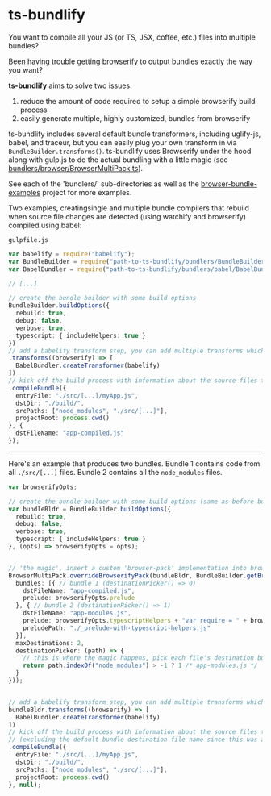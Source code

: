 ts-bundlify
==============

You want to compile all your JS (or TS, JSX, coffee, etc.) files into multiple bundles?

Been having trouble getting [browserify](https://www.npmjs.com/package/browserify) to output bundles exactly the way you want?

__ts-bundlify__ aims to solve two issues:
1. reduce the amount of code required to setup a simple browserify build process
2. easily generate multiple, highly customized, bundles from browserify

ts-bundlify includes several default bundle transformers, including uglify-js, babel, and traceur, but you can easily plug your own transform in via `BundleBuilder.transforms()`.
ts-bundlify uses Browserify under the hood along with gulp.js to do the actual bundling with a little magic (see [bundlers/browser/BrowserMultiPack.ts](bundlers/browser/BrowserMultiPack.ts)).

See each of the 'bundlers/' sub-directories as well as the [browser-bundle-examples](https://github.com/TeamworkGuy2/browser-bundle-examples) project for more examples.

Two examples, creatingsingle and multiple bundle compilers that rebuild when source file changes are detected (using watchify and browserify) compiled using babel:

`gulpfile.js`
```ts
var babelify = require("babelify");
var BundleBuilder = require("path-to-ts-bundlify/bundlers/BundleBuilder");
var BabelBundler = require("path-to-ts-bundlify/bundlers/babel/BabelBundler");
```

```ts
// [...]

// create the bundle builder with some build options
BundleBuilder.buildOptions({
  rebuild: true,
  debug: false,
  verbose: true,
  typescript: { includeHelpers: true }
})
// add a babelify transform step, you can add multiple transforms which are passed on to browserify.transform()
.transforms((browserify) => [
  BabelBundler.createTransformer(babelify)
])
// kick off the build process with information about the source files to compile and the bundle destination file path
.compileBundle({
  entryFile: "./src/[...]/myApp.js",
  dstDir: "./build/",
  srcPaths: ["node_modules", "./src/[...]"],
  projectRoot: process.cwd()
}, {
  dstFileName: "app-compiled.js"
});
```

--------
Here's an example that produces two bundles.
Bundle 1 contains code from all `./src/[...]` files.
Bundle 2 contains all the `node_modules` files.

```ts
var browserifyOpts;

// create the bundle builder with some build options (same as before but save the browserify options via the options inspector callback)
var bundleBldr = BundleBuilder.buildOptions({
  rebuild: true,
  debug: false,
  verbose: true,
  typescript: { includeHelpers: true }
}, (opts) => browserifyOpts = opts);


// 'the magic', insert a custom 'browser-pack' implementation into browserify's pipeline
BrowserMultiPack.overrideBrowserifyPack(bundleBldr, BundleBuilder.getBrowserify(), () => ({
  bundles: [{ // bundle 1 (destinationPicker() => 0)
    dstFileName: "app-compiled.js",
    prelude: browserifyOpts.prelude
  }, { // bundle 2 (destinationPicker() => 1)
    dstFileName: "app-modules.js",
    prelude: browserifyOpts.typescriptHelpers + "var require = " + browserifyOpts.prelude, // example of customizing the generated bundle code, in this case to insert typescript helper functions like __extends and __awaiter
    preludePath: "./_prelude-with-typescript-helpers.js"
  }],
  maxDestinations: 2,
  destinationPicker: (path) => {
    // this is where the magic happens, pick each file's destination bundle based on file path
    return path.indexOf("node_modules") > -1 ? 1 /* app-modules.js */ : 0 /* app-compiled.js */;
  }
}));


// add a babelify transform step, you can add multiple transforms which are passed on to browserify.transform() (same as before)
bundleBldr.transforms((browserify) => [
  BabelBundler.createTransformer(babelify)
])
// kick off the build process with information about the source files to compile and the bundle destination file path
// (excluding the default bundle destination file name since this was already configured with BrowserMultiPack.overrideBrowserifyPack())
.compileBundle({
  entryFile: "./src/[...]/myApp.js",
  dstDir: "./build/",
  srcPaths: ["node_modules", "./src/[...]"],
  projectRoot: process.cwd()
}, null);
```